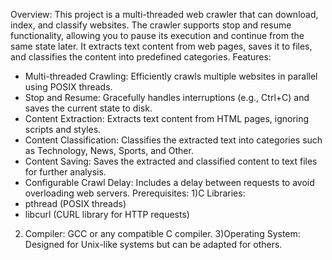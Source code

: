Overview:
This project is a multi-threaded web crawler that can download, index, and classify websites. The crawler supports stop and resume functionality, allowing you to pause its execution and continue from the same state later. It extracts text content from web pages, saves it to files, and classifies the content into predefined categories.
Features:
- Multi-threaded Crawling: Efficiently crawls multiple websites in parallel using POSIX threads.
- Stop and Resume: Gracefully handles interruptions (e.g., Ctrl+C) and saves the current state to disk.
- Content Extraction: Extracts text content from HTML pages, ignoring scripts and styles.
- Content Classification: Classifies the extracted text into categories such as Technology, News, Sports, and Other.
- Content Saving: Saves the extracted and classified content to text files for further analysis.
- Configurable Crawl Delay: Includes a delay between requests to avoid overloading web servers.
Prerequisites:
1)C Libraries:
- pthread (POSIX threads)
- libcurl (CURL library for HTTP requests)
2) Compiler: GCC or any compatible C compiler.
3)Operating System: Designed for Unix-like systems but can be adapted for others.

